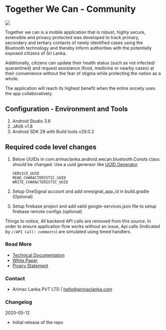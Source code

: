 # Together We Can - Community

![](https://storage.googleapis.com/arimac-storage/together-we-can-covid/together-wc-logo.png)

Together we can is a mobile application that is robust, highly secure, extensible and privacy protected was developed to track primary, secondary and tertiary contacts of newly identified cases using the Bluetooth technology and thereby inform authorities with the potentially exposed citizens of Sri Lanka.

Additionally, citizens can update their health status (such as not infected/ quarantined) and request assistance (food, medicine or nearby cases) at their convenience without the fear of stigma while protecting the nation as a whole.

The application will reach its highest benefit when the entire society uses the app collaboratively.

## Configuration - Environment and Tools

1. Android Studio 3.6
2. JAVA v1.8
3. Android SDK 29 with Build tools v29.0.2

## Required code level changes

1. Below UUIDs in com.arimaclanka.android.wecan.bluetooth.Consts class should be changed. Use a uuid generaor like [UUID Generator](https://www.uuidgenerator.net/)

    ```
    SERVICE_UUID
    READ_CHARACTERISTIC_UUID 
    WRITE_CHARACTERISTIC_UUID
    ```
    
2. Setup OneSignal account and add onesignal_app_id in build.gradle (Optional)
3. Setup firebase project and add valid google-services.json file to setup firebase remote configs (optional)

Things to notice,
All backend API calls are removed from this source. In order to ensure application flow works without an issue, Api calls (Indicated by  `//API Call: comments`) are simulated using timed handlers.

### Read More

* [Technical Documentation](https://site.togetherwecanlk.com/tech/)
* [White Paper](https://site.togetherwecanlk.com/tech/)
* [Pivacy Statement](https://site.togetherwecanlk.com/privacy/)

### Contact 

* Arimac Lanka PVT LTD | hello@arimaclanka.com

### Changelog

2020-05-12
* Initial release of the repo

